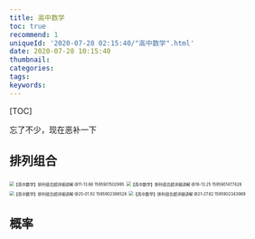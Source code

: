 ```yaml
---
title: 高中数学
toc: true
recommend: 1
uniqueId: '2020-07-28 02:15:40/"高中数学".html'
date: 2020-07-28 10:15:40
thumbnail:
categories:
tags:
keywords:
---
```


[TOC]

<!--more-->

忘了不少，现在恶补一下

## 排列组合

<img src="https://i.loli.net/2020/07/28/MUu3QAwqsLP15Tc.png" alt="【高中数学】排列组合超详细讲解 @11-13.66 1595901502995" style="zoom:50%;" />

<img src="https://i.loli.net/2020/07/28/ACZDQOVJnMIftd5.png" alt="【高中数学】排列组合超详细讲解 @18-13.25 1595901477428" style="zoom:50%;" />



<img src="https://i.loli.net/2020/07/28/3wsxh5kuabRZegM.png" alt="【高中数学】排列组合超详细讲解 @25-01.92 1595902388528" style="zoom:50%;" />

<img src="https://i.loli.net/2020/07/28/JevbgR1oEGqBTAi.png" alt="【高中数学】排列组合超详细讲解 @21-27.62 1595902343969" style="zoom:50%;" />



## 概率



